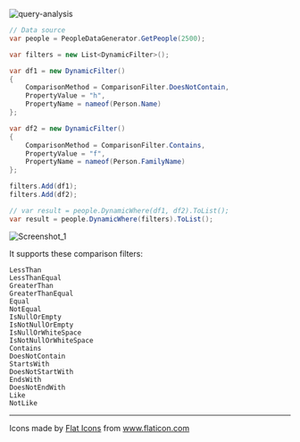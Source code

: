 ![query-analysis](https://user-images.githubusercontent.com/8418700/140911412-9fee2581-b96c-4e7b-ba99-a0127321a335.png)

```cs
// Data source
var people = PeopleDataGenerator.GetPeople(2500);

var filters = new List<DynamicFilter>();

var df1 = new DynamicFilter()
{
    ComparisonMethod = ComparisonFilter.DoesNotContain,
    PropertyValue = "h",
    PropertyName = nameof(Person.Name)
};

var df2 = new DynamicFilter()
{
    ComparisonMethod = ComparisonFilter.Contains,
    PropertyValue = "f",
    PropertyName = nameof(Person.FamilyName)
};

filters.Add(df1);
filters.Add(df2);

// var result = people.DynamicWhere(df1, df2).ToList();
var result = people.DynamicWhere(filters).ToList();
```

![Screenshot_1](https://user-images.githubusercontent.com/8418700/141104042-795ef4e1-cb11-44c0-b5ac-6077f9d9f171.png)

It supports these comparison filters:

```
LessThan
LessThanEqual
GreaterThan
GreaterThanEqual
Equal
NotEqual
IsNullOrEmpty
IsNotNullOrEmpty
IsNullOrWhiteSpace
IsNotNullOrWhiteSpace
Contains
DoesNotContain
StartsWith
DoesNotStartWith
EndsWith
DoesNotEndWith
Like
NotLike
```

<hr/>
<div>Icons made by <a href="https://www.flaticon.com/authors/flat-icons" title="Flat Icons">Flat Icons</a> from <a href="https://www.flaticon.com/" title="Flaticon">www.flaticon.com</a></div>
